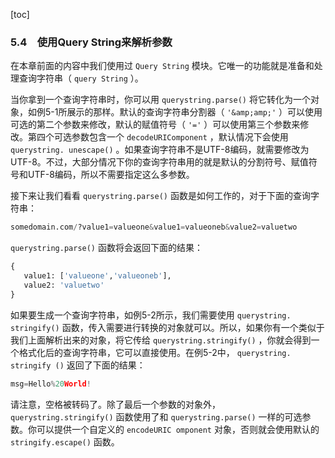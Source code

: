 [toc]

### 5.4　使用Query String来解析参数

在本章前面的内容中我们使用过 `Query String` 模块。它唯一的功能就是准备和处理查询字符串（ `query String` ）。

当你拿到一个查询字符串时，你可以用 `querystring.parse()` 将它转化为一个对象，如例5-1所展示的那样。默认的查询字符串分割器（ `'&amp;amp;'` ）可以使用可选的第二个参数来修改，默认的赋值符号（ `'='` ）可以使用第三个参数来修改。第四个可选参数包含一个 `decodeURIComponent` ，默认情况下会使用 `querystring. unescape()` 。如果查询字符串不是UTF-8编码，就需要修改为UTF-8。不过，大部分情况下你的查询字符串用的就是默认的分割符号、赋值符号和UTF-8编码，所以不需要指定这么多参数。

接下来让我们看看 `querystring.parse()` 函数是如何工作的，对于下面的查询字符串：

```python
somedomain.com/?value1=valueone&value1=valueoneb&value2=valuetwo
```

`querystring.parse()` 函数将会返回下面的结果：

```python
{ 
   value1: ['valueone','valueoneb'],
   value2: 'valuetwo'
}
```

如果要生成一个查询字符串，如例5-2所示，我们需要使用 `querystring. stringify()` 函数，传入需要进行转换的对象就可以。所以，如果你有一个类似于我们上面解析出来的对象，将它传给 `querystring.stringify()` ，你就会得到一个格式化后的查询字符串，它可以直接使用。在例5-2中， `querystring. stringify ()` 返回了下面的结果：

```python
msg=Hello%20World!
```

请注意，空格被转码了。除了最后一个参数的对象外， `querystring.stringify()` 函数使用了和 `querystring.parse()` 一样的可选参数。你可以提供一个自定义的 `encodeURIC omponent` 对象，否则就会使用默认的 `stringify.escape()` 函数。

